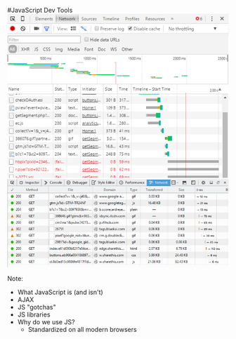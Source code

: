 #JavaScript Dev Tools
<img src="/img/chrome-dev-tools.png"/>
<img src="/img/firefox-dev-tools.png" />

Note:
+ What JavaScript is (and isn't)
+ AJAX
+ JS "gotchas"
+ JS libraries
+ Why do we use JS?
    + Standardized on all modern browsers